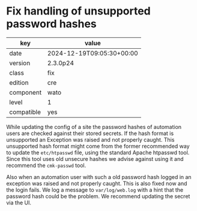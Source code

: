 [//]: # (werk v2)
# Fix handling of unsupported password hashes

key        | value
---------- | ---
date       | 2024-12-19T09:05:30+00:00
version    | 2.3.0p24
class      | fix
edition    | cre
component  | wato
level      | 1
compatible | yes

While updating the config of a site the password hashes of automation users are checked against their stored secrets.
If the hash format is unsupported an Exception was raised and not properly caught.
This unsupported hash format might come from the former recommended way to update the `etc/htpasswd` file, using the standard Apache htpasswd tool.
Since this tool uses old unsecure hashes we advise against using it and recommend the `cmk-passwd` tool.

Also when an automation user with such a old password hash logged in an exception was raised and not properly caught.
This is also fixed now and the login fails.
We log a message to `var/log/web.log` with a hint that the password hash could be the problem.
We recommend updating the secret via the UI.
